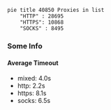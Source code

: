 
```mermaid
pie title 40850 Proxies in list
    "HTTP" : 28695
    "HTTPS": 10868
    "SOCKS" : 8495
```

### Some Info
#### Average Timeout

- mixed: 4.0s
- http: 2.2s
- https: 8.1s
- socks: 6.5s